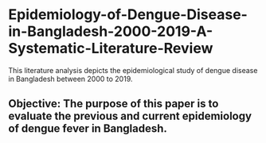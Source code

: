 # Epidemiology-of-Dengue-Disease-in-Bangladesh-2000-2019-A-Systematic-Literature-Review
This literature analysis depicts the epidemiological study of dengue disease in Bangladesh between 2000 to 2019.
## Objective: The purpose of this paper is to evaluate the previous and current epidemiology of dengue fever in Bangladesh.

